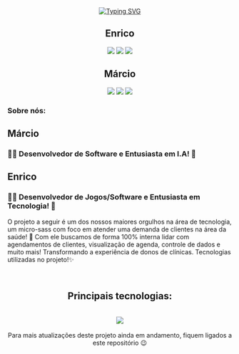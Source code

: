 <div align="center" style="text-align: center;">
  <a href="https://git.io/typing-svg">
    <img src="https://readme-typing-svg.herokuapp.com/?center=true&vCenter=true&color=ffffff&lines=Olá,%20+somos++Enrico+e+Márcio;Seja+muito+bem+vindo!+:)" alt="Typing SVG">
  </a>
</div>

<div align="center">
  <h2>Enrico</h2>
  <a href="https://www.instagram.com/catalyst_ste/" target="_blank"><img src="https://img.shields.io/badge/-Instagram-%23E4405F?style=for-the-badge&logo=instagram&logoColor=white" target="_blank"></a>
  <a href = "mailto:enrico.depaulameira@gmail.com"><img src="https://img.shields.io/badge/-Gmail-%23333?style=for-the-badge&logo=gmail&logoColor=white" target="_blank"></a>
  <a href="https://www.linkedin.com/in/enrico-meira-de-paula/" target="_blank"><img src="https://img.shields.io/badge/-LinkedIn-%230077B5?style=for-the-badge&logo=linkedin&logoColor=white" target="_blank"></a>
<br>
<h2>Márcio</h2>
  <a href="https://www.instagram.com/015marcio_/" target="_blank"><img src="https://img.shields.io/badge/-Instagram-%23E4405F?style=for-the-badge&logo=instagram&logoColor=white" target="_blank"></a>
  <a href = "mailto:marciotorres04@gmail.com"><img src="https://img.shields.io/badge/-Gmail-%23333?style=for-the-badge&logo=gmail&logoColor=white" target="_blank"></a>
  <a href="https://www.linkedin.com/in/marcio-torres-4b5295239/" target="_blank"><img src="https://img.shields.io/badge/-LinkedIn-%230077B5?style=for-the-badge&logo=linkedin&logoColor=white" target="_blank"></a>     
</div>

<div>
  <h3>Sobre nós:</h3>
    <h2>Márcio</h2>
    <h3>👨‍💻 Desenvolvedor de Software e Entusiasta em I.A! 👾</h3>
    <h2>Enrico</h2>
    <h3>👨‍💻 Desenvolvedor de Jogos/Software e Entusiasta em Tecnologia! 👾</h3>
    
<p>
    O projeto a seguir é um dos nossos maiores orgulhos na área de tecnologia, um micro-sass com foco em atender uma demanda de clientes na área da saúde!
    🚀 Com ele buscamos de forma 100% interna lidar com agendamentos de clientes, visualização de agenda, controle de dados e muito mais! Transformando a experiência de donos de clínicas.
    Tecnologias utilizadas no projeto!✨
  </p>
</div>

<br>

<h2 align="center">Principais tecnologias:</h2>
</br>
<div align="center">
      <img src="https://skillicons.dev/icons?i=git,css,js,php,html,mysql"/>
      <br>
      <br>
      Para mais atualizações deste projeto ainda em andamento, fiquem ligados a este repositório 😉
</div>


<br> </br>
